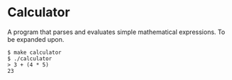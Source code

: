 # Calculator

A program that parses and evaluates simple mathematical expressions. To be expanded upon.

```
$ make calculator
$ ./calculator
> 3 + (4 * 5)
23
```
